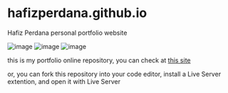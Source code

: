 # hafizperdana.github.io
Hafiz Perdana personal portfolio website



![image](https://user-images.githubusercontent.com/108191019/185063570-71250017-44f1-4d2d-aade-5fc298842233.png)
![image](https://user-images.githubusercontent.com/108191019/185063665-b341125d-3aa3-4863-bd6d-dc8acb52bfff.png)
![image](https://user-images.githubusercontent.com/108191019/185063728-2c06f4e0-18f5-469c-b782-8bfd40f4423a.png)



this is my portfolio online repository, you can check at [this site](https://hafizperdana.github.io/)

or, you can fork this repository into your code editor, install a Live Server extention, and open it with Live Server
